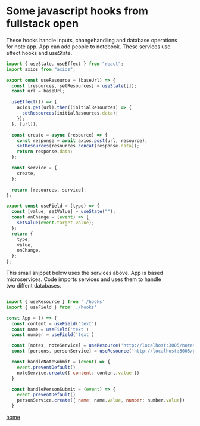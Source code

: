 # Some javascript hooks from fullstack open

These hooks handle inputs, changehandling and database operations  
for note app. App can add people to notebook. These services use  
effect hooks and useState.

```javascript
import { useState, useEffect } from "react";
import axios from "axios";

export const useResource = (baseUrl) => {
  const [resources, setResources] = useState([]);
  const url = baseUrl;

  useEffect(() => {
    axios.get(url).then((initialResources) => {
      setResources(initialResources.data);
    });
  }, [url]);

  const create = async (resource) => {
    const response = await axios.post(url, resource);
    setResources(resources.concat(response.data));
    return response.data;
  };

  const service = {
    create,
  };

  return [resources, service];
};

export const useField = (type) => {
  const [value, setValue] = useState("");
  const onChange = (event) => {
    setValue(event.target.value);
  };
  return {
    type,
    value,
    onChange,
  };
};
```

This small snippet below uses the services above. App is based  
microservices. Code imports services and uses them to handle  
two diffent databases.

```javascript

import { useResource } from './hooks'
import { useField } from './hooks'

const App = () => {
  const content = useField('text')
  const name = useField('text')
  const number = useField('text')

  const [notes, noteService] = useResource('http://localhost:3005/notes')
  const [persons, personService] = useResource('http://localhost:3005/persons')

  const handleNoteSubmit = (event) => {
    event.preventDefault()
    noteService.create({ content: content.value })
  }

  const handlePersonSubmit = (event) => {
    event.preventDefault()
    personService.create({ name: name.value, number: number.value})
  }
```

[home](https://kaimhall.github.io/portfolio/)

